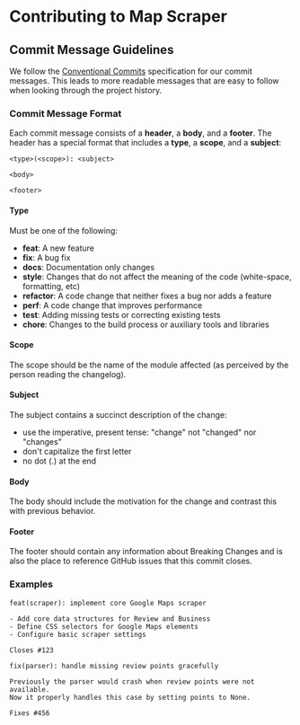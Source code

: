 # Contributing to Map Scraper

## Commit Message Guidelines

We follow the [Conventional Commits](https://www.conventionalcommits.org/) specification for our commit messages. This leads to more readable messages that are easy to follow when looking through the project history.

### Commit Message Format

Each commit message consists of a **header**, a **body**, and a **footer**. The header has a special format that includes a **type**, a **scope**, and a **subject**:

```
<type>(<scope>): <subject>

<body>

<footer>
```

#### Type

Must be one of the following:

* **feat**: A new feature
* **fix**: A bug fix
* **docs**: Documentation only changes
* **style**: Changes that do not affect the meaning of the code (white-space, formatting, etc)
* **refactor**: A code change that neither fixes a bug nor adds a feature
* **perf**: A code change that improves performance
* **test**: Adding missing tests or correcting existing tests
* **chore**: Changes to the build process or auxiliary tools and libraries

#### Scope

The scope should be the name of the module affected (as perceived by the person reading the changelog).

#### Subject

The subject contains a succinct description of the change:

* use the imperative, present tense: "change" not "changed" nor "changes"
* don't capitalize the first letter
* no dot (.) at the end

#### Body

The body should include the motivation for the change and contrast this with previous behavior.

#### Footer

The footer should contain any information about Breaking Changes and is also the place to reference GitHub issues that this commit closes.

### Examples

```
feat(scraper): implement core Google Maps scraper

- Add core data structures for Review and Business
- Define CSS selectors for Google Maps elements
- Configure basic scraper settings

Closes #123
```

```
fix(parser): handle missing review points gracefully

Previously the parser would crash when review points were not available.
Now it properly handles this case by setting points to None.

Fixes #456
```